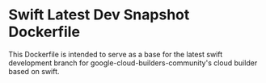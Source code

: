 # Swift Latest Dev Snapshot Dockerfile

This Dockerfile is intended to serve as a base for the latest swift development branch for 
google-cloud-builders-community's cloud builder based on swift.
